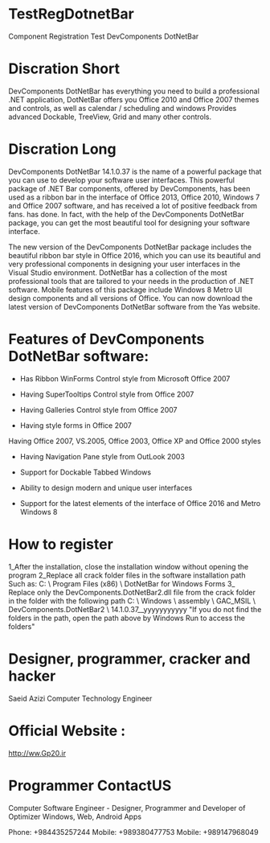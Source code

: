 # TestRegDotnetBar

 Component Registration Test DevComponents DotNetBar

# Discration Short

 DevComponents DotNetBar has everything you need to build a professional .NET application, DotNetBar offers you Office 2010 and Office 2007 themes and controls, as well as calendar / scheduling and windows Provides advanced Dockable, TreeView, Grid and many other controls.

# Discration Long

 DevComponents DotNetBar 14.1.0.37 is the name of a powerful package that you can use to develop your software user interfaces. This powerful package of .NET Bar components, offered by DevComponents, has been used as a ribbon bar in the interface of Office 2013, Office 2010, Windows 7 and Office 2007 software, and has received a lot of positive feedback from fans. has done. In fact, with the help of the DevComponents DotNetBar package, you can get the most beautiful tool for designing your software interface.

 The new version of the DevComponents DotNetBar package includes the beautiful ribbon bar style in Office 2016, which you can use its beautiful and very professional components in designing your user interfaces in the Visual Studio environment. DotNetBar has a collection of the most professional tools that are tailored to your needs in the production of .NET software. Mobile features of this package include Windows 8 Metro UI design components and all versions of Office. You can now download the latest version of DevComponents DotNetBar software from the Yas website.


# Features of DevComponents DotNetBar software:

 - Has Ribbon WinForms Control style from Microsoft Office 2007

 - Having SuperTooltips Control style from Office 2007

 - Having Galleries Control style from Office 2007

 - Having style forms in Office 2007

 Having Office 2007, VS.2005, Office 2003, Office XP and Office 2000 styles

 - Having Navigation Pane style from OutLook 2003

 - Support for Dockable Tabbed Windows

 - Ability to design modern and unique user interfaces

 - Support for the latest elements of the interface of Office 2016 and Metro Windows 8

# How to register

 1_After the installation, close the installation window without opening the program
 2_Replace all crack folder files in the software installation path
 Such as: C: \ Program Files (x86) \ DotNetBar for Windows Forms
 3_ Replace only the DevComponents.DotNetBar2.dll file from the crack folder in the folder with the following path
 C: \ Windows \ assembly \ GAC_MSIL \ DevComponents.DotNetBar2 \ 14.1.0.37__yyyyyyyyyyy
 "If you do not find the folders in the path, open the path above by Windows Run to access the folders"

# Designer, programmer, cracker and hacker

 Saeid Azizi Computer Technology Engineer

# Official Website :

 http://ww.Gp20.ir

# Programmer ContactUS
 Computer Software Engineer - Designer, Programmer and Developer of Optimizer Windows, Web, Android Apps

 Phone: +984435257244
 Mobile: +989380477753
 Mobile: +989147968049